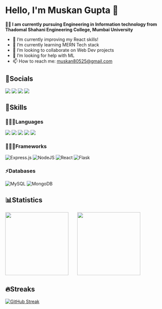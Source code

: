 # Hello, I'm Muskan Gupta 👋
**👩‍🎓 I am currently pursuing Engineering in Information technology from Thadomal Shahani Engineering College, Mumbai University**



- 🔭 I’m currently improving my React skills!
- 🌱 I’m currently learning MERN Tech stack
- 👯 I’m looking to collaborate on Web Dev projects
- 🤔 I’m looking for help with ML
- 📫 How to reach me: muskan80525@gmail.com


## 🤝Socials
<a href = "https://www.linkedin.com/in/muskankgupta/"><img src="https://img.shields.io/badge/LinkedIn-1572B6?style=for-the-badge&logo=linkedin&logoColor=white" /></a>
<a href = "https://www.hackerrank.com/muskan80525"><img src="https://img.shields.io/badge/-Hackerrank-2EC866?style=for-the-badge&logo=HackerRank&logoColor=white" /></a>
<a href = "https://github.com/MuskanGupta2702"><img src="https://img.shields.io/badge/GitHub-00000F?style=for-the-badge&logo=github&logoColor=white"></a>
<a href = "https://leetcode.com/MuskanGupta2702/"><img src= "https://img.shields.io/badge/LeetCode-000000?style=for-the-badge&logo=LeetCode&logoColor=#d16c06"></a>

## 🚩Skills

### 👩🏻‍💻Languages
<p>
  <img src="https://img.shields.io/badge/HTML5-E34F26?style=for-the-badge&logo=html5&logoColor=white" />
  <img src="https://img.shields.io/badge/CSS3-1572B6?style=for-the-badge&logo=css3&logoColor=white" />
  <img src="https://img.shields.io/badge/JavaScript-323330?style=for-the-badge&logo=javascript&logoColor=F7DF1E" />
  <img src="https://img.shields.io/badge/Python-FFD43B?style=for-the-badge&logo=python&logoColor=darkgreen" />
  <img src="https://img.shields.io/badge/C%2B%2B-00599C?style=for-the-badge&logo=c%2B%2B&logoColor=white" />
</p>

### 👩🏻‍💻Frameworks
![Express.js](https://img.shields.io/badge/express.js-%23404d59.svg?style=for-the-badge&logo=express&logoColor=%2361DAFB)
![NodeJS](https://img.shields.io/badge/node.js-6DA55F?style=for-the-badge&logo=node.js&logoColor=white)
![React](https://img.shields.io/badge/react-%2320232a.svg?style=for-the-badge&logo=react&logoColor=%2361DAFB)
![Flask](https://img.shields.io/badge/flask-%23000.svg?style=for-the-badge&logo=flask&logoColor=white)

### ⚡Databases
![MySQL](https://img.shields.io/badge/mysql-%2300f.svg?style=for-the-badge&logo=mysql&logoColor=white)
![MongoDB](https://img.shields.io/badge/MongoDB-%234ea94b.svg?style=for-the-badge&logo=mongodb&logoColor=white)

## 📊Statistics
<img height="200em" src="https://github-readme-stats.vercel.app/api?username=MuskanGupta2702&count_private=true&show_icons=true&theme=vision-friendly-dark&custom_title=Bharati&nbsp;Panigrahi's&nbsp;GitHub&nbsp;Stats" />     &nbsp;&nbsp;&nbsp;&nbsp;&nbsp;     <img height="200em" src="https://github-readme-stats.vercel.app/api/top-langs?username=MuskanGupta2702&show_icons=true&locale=en&theme=vision-friendly-dark" />


## 🔥Streaks
[![GitHub Streak](https://github-readme-streak-stats.herokuapp.com/?user=MuskanGupta2702&theme=vision-friendly-dark&currStreakNum=2FD3EB&fire=pink&sideLabels=F00&date_format=[Y.]n.j)](https://git.io/streak-stats)


